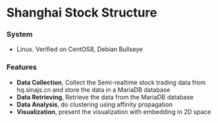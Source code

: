 # Shanghai Stock Structure 

### System
* Linux. Verified on CentOS8, Debian Bullseye

### Features
* **Data Collection**, Collect the Semi-realtime stock trading data from hq.sinajs.cn and store the data in a MariaDB database
* **Data Retrieving**, Retrieve the data from the MariaDB database
* **Data Analysis**, do clustering using affinity propagation
* **Visualization**, present the visualization with embedding in 2D space
